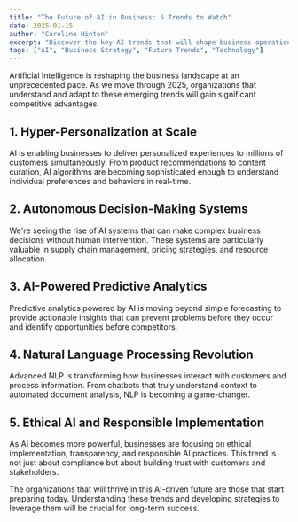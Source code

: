 ```yaml
---
title: "The Future of AI in Business: 5 Trends to Watch"
date: 2025-01-15
author: "Caroline Hinton"
excerpt: "Discover the key AI trends that will shape business operations in 2025 and beyond."
tags: ["AI", "Business Strategy", "Future Trends", "Technology"]
---
```


Artificial Intelligence is reshaping the business landscape at an unprecedented pace. As we move through 2025, organizations that understand and adapt to these emerging trends will gain significant competitive advantages.

## 1. Hyper-Personalization at Scale

AI is enabling businesses to deliver personalized experiences to millions of customers simultaneously. From product recommendations to content curation, AI algorithms are becoming sophisticated enough to understand individual preferences and behaviors in real-time.

## 2. Autonomous Decision-Making Systems

We're seeing the rise of AI systems that can make complex business decisions without human intervention. These systems are particularly valuable in supply chain management, pricing strategies, and resource allocation.

## 3. AI-Powered Predictive Analytics

Predictive analytics powered by AI is moving beyond simple forecasting to provide actionable insights that can prevent problems before they occur and identify opportunities before competitors.

## 4. Natural Language Processing Revolution

Advanced NLP is transforming how businesses interact with customers and process information. From chatbots that truly understand context to automated document analysis, NLP is becoming a game-changer.

## 5. Ethical AI and Responsible Implementation

As AI becomes more powerful, businesses are focusing on ethical implementation, transparency, and responsible AI practices. This trend is not just about compliance but about building trust with customers and stakeholders.

The organizations that will thrive in this AI-driven future are those that start preparing today. Understanding these trends and developing strategies to leverage them will be crucial for long-term success.

